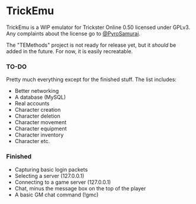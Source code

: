 # TrickEmu
TrickEmu is a WIP emulator for Trickster Online 0.50 licensed under GPLv3. Any complaints about the license go to [@PyroSamurai](https://github.com/PyroSamurai).

The "TEMethods" project is not ready for release yet, but it *should* be added in the future. For now, it is easily recreatable.

### TO-DO
Pretty much everything except for the finished stuff. The list includes:
* Better networking
* A database (MySQL)
* Real accounts
* Character creation
* Character deletion
* Character movement
* Character equipment
* Character inventory
* Character etc.

### Finished
* Capturing basic login packets
* Selecting a server (127.0.0.1)
* Connecting to a game server (127.0.0.1)
* Chat, minus the message box on the top of the player
* A basic GM chat command (!gmc)
